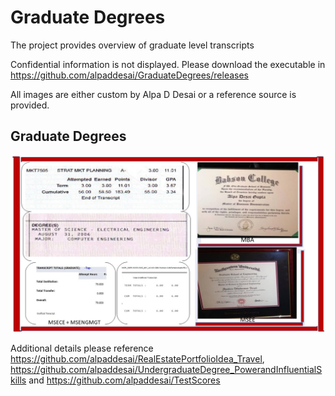 # Graduate Degrees

The project provides overview of graduate level transcripts

Confidential information is not displayed. Please download the executable in https://github.com/alpaddesai/GraduateDegrees/releases

All images are either custom by Alpa D Desai or a reference source is provided.

## Graduate Degrees
![image](Slides.jpg)

Additional details please reference https://github.com/alpaddesai/RealEstatePortfolioIdea_Travel, https://github.com/alpaddesai/UndergraduateDegree_PowerandInfluentialSkills and https://github.com/alpaddesai/TestScores
